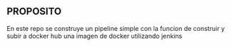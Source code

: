 ## PROPOSITO

En este repo se construye un pipeline simple con la funcion de construir y subir a docker hub una imagen de docker utilizando jenkins
